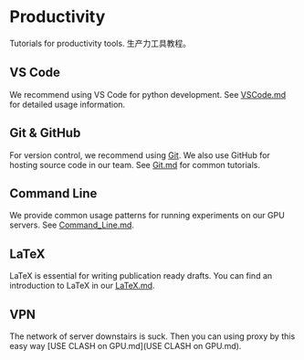 # Productivity
Tutorials for productivity tools. 生产力工具教程。

## VS Code

We recommend using VS Code for python development.
See [VSCode.md](VSCode.md) for detailed usage information.

## Git & GitHub

For version control, we recommend using [Git](https://git-scm.com).
We also use GitHub for hosting source code in our team.
See [Git.md](Git.md) for common tutorials.

## Command Line

We provide common usage patterns for running experiments
on our GPU servers.
See [Command_Line.md](Command_Line.md).

## LaTeX

LaTeX is essential for writing publication ready drafts.
You can find an introduction to LaTeX in our [LaTeX.md](LaTeX.md).

## VPN
The network of server downstairs is suck. Then you can using proxy by this easy way [USE CLASH on GPU.md](USE CLASH on GPU.md).
